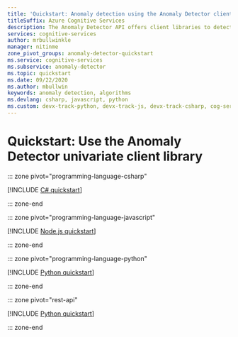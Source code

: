 ```yaml
---
title: 'Quickstart: Anomaly detection using the Anomaly Detector client library'
titleSuffix: Azure Cognitive Services
description: The Anomaly Detector API offers client libraries to detect abnormalities in your data series either as a batch or on streaming data.
services: cognitive-services
author: mrbullwinkle
manager: nitinme
zone_pivot_groups: anomaly-detector-quickstart
ms.service: cognitive-services
ms.subservice: anomaly-detector
ms.topic: quickstart
ms.date: 09/22/2020
ms.author: mbullwin
keywords: anomaly detection, algorithms
ms.devlang: csharp, javascript, python
ms.custom: devx-track-python, devx-track-js, devx-track-csharp, cog-serv-seo-aug-2020, mode-api
---
```


# Quickstart: Use the Anomaly Detector univariate client library

::: zone pivot="programming-language-csharp"

[!INCLUDE [C# quickstart](../includes/quickstarts/anomaly-detector-client-library-csharp.md)]

::: zone-end

::: zone pivot="programming-language-javascript"

[!INCLUDE [Node.js quickstart](../includes/quickstarts/anomaly-detector-client-library-javascript.md)]

::: zone-end

::: zone pivot="programming-language-python"

[!INCLUDE [Python quickstart](../includes/quickstarts/anomaly-detector-client-library-python.md)]

::: zone-end

::: zone pivot="rest-api"

[!INCLUDE [Python quickstart](../includes/quickstarts/anomaly-detector-rest-api.md)]

::: zone-end
